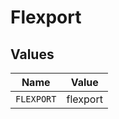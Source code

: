 # Flexport


## Values

| Name       | Value      |
| ---------- | ---------- |
| `FLEXPORT` | flexport   |